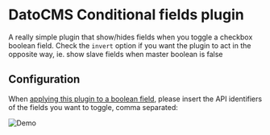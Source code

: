 # DatoCMS Conditional fields plugin

A really simple plugin that show/hides fields when you toggle a checkbox boolean field.
Check the `invert` option if you want the plugin to act in the opposite way,
ie. show slave fields when master boolean is false

## Configuration

When [applying this plugin to a boolean field](https://www.datocms.com/docs/plugins/install/#assigning-a-plugin-to-a-field), please insert the API identifiers of the fields you want to toggle, comma separated:

![Demo](https://raw.githubusercontent.com/datocms/plugins/master/conditional-fields/docs/settings.png)
